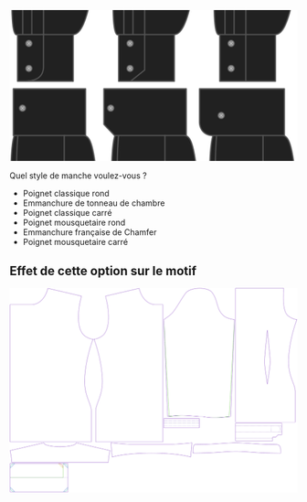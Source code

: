 ![Style de bracelet](cuffstyle.svg)

Quel style de manche voulez-vous ?

 - Poignet classique rond
 - Emmanchure de tonneau de chambre
 - Poignet classique carré
 - Poignet mousquetaire rond
 - Emmanchure française de Chamfer
 - Poignet mousquetaire carré


## Effet de cette option sur le motif
![Cette image montre l'effet de cette option en superposant plusieurs variantes qui ont une valeur différente pour cette option](simon_cuffstyle_sample.svg "Effet de cette option sur le motif")